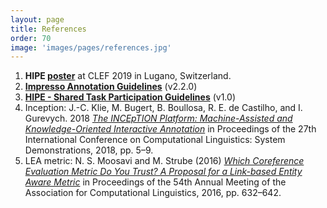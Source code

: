 ```yaml
---
layout: page
title: References
order: 70
image: 'images/pages/references.jpg'
---
```




1. **HIPE [poster]('/images/docs/clef2019_HIPE_A0-final')** at CLEF 2019 in Lugano, Switzerland.
2. **[Impresso Annotation Guidelines](https://zenodo.org/record/3585750)** (v2.2.0)
3. **[HIPE - Shared Task Participation Guidelines](https://zenodo.org/record/3604238)** (v1.0)
4. Inception:  J.-C. Klie, M. Bugert, B. Boullosa, R. E. de Castilho, and I. Gurevych. 2018 *[The INCEpTION Platform: Machine-Assisted and Knowledge-Oriented Interactive Annotation](https://www.aclweb.org/anthology/C18-2002.pdf)* in Proceedings of the 27th International Conference on Computational Linguistics: System Demonstrations, 2018, pp. 5–9.
5. LEA metric: N. S. Moosavi and M. Strube (2016) *[Which Coreference Evaluation Metric Do You Trust? A Proposal for a Link-based Entity Aware Metric](https://www.aclweb.org/anthology/P16-1060)* in Proceedings of the 54th Annual Meeting of the Association for Computational Linguistics, 2016, pp. 632–642.

